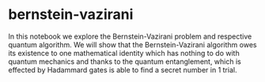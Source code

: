 # bernstein-vazirani

In this notebook we explore the Bernstein-Vazirani problem and respective quantum algorithm. 
We will show that the Bernstein-Vazirani algorithm owes its existence to one mathematical identity which has nothing to do with quantum mechanics
and thanks to the quantum entanglement, which is effected by Hadammard gates is able to find a secret number in 1 trial.
